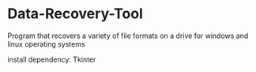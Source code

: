 # Data-Recovery-Tool
Program that recovers a variety of file formats on a drive for windows and linux operating systems

install dependency: Tkinter
